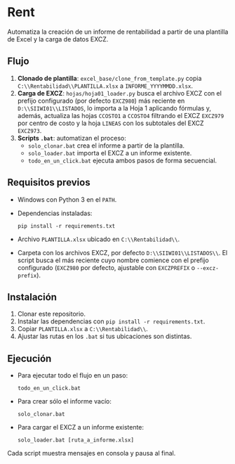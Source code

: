 # Rent

Automatiza la creación de un informe de rentabilidad a partir de una plantilla de Excel y la carga de datos EXCZ.

## Flujo

1. **Clonado de plantilla**: `excel_base/clone_from_template.py` copia `C:\\Rentabilidad\\PLANTILLA.xlsx` a `INFORME_YYYYMMDD.xlsx`.
2. **Carga de EXCZ**: `hojas/hoja01_loader.py` busca el archivo EXCZ con el prefijo configurado (por defecto `EXCZ980`) más reciente en `D:\\SIIWI01\\LISTADOS`, lo importa a la Hoja 1 aplicando fórmulas y, además, actualiza las hojas `CCOSTO1` a `CCOSTO4` filtrando el EXCZ `EXCZ979` por centro de costo y la hoja `LINEAS` con los subtotales del EXCZ `EXCZ973`.
3. **Scripts `.bat`**: automatizan el proceso:
   - `solo_clonar.bat` crea el informe a partir de la plantilla.
   - `solo_loader.bat` importa el EXCZ a un informe existente.
   - `todo_en_un_click.bat` ejecuta ambos pasos de forma secuencial.

## Requisitos previos

- Windows con Python 3 en el `PATH`.
- Dependencias instaladas:

  ```
  pip install -r requirements.txt
  ```
- Archivo `PLANTILLA.xlsx` ubicado en `C:\\Rentabilidad\\`.
- Carpeta con los archivos EXCZ, por defecto `D:\\SIIWI01\\LISTADOS\\`. El script busca el más reciente cuyo nombre comience con el prefijo configurado (`EXCZ980` por defecto, ajustable con `EXCZPREFIX` o `--excz-prefix`).

## Instalación

1. Clonar este repositorio.
2. Instalar las dependencias con `pip install -r requirements.txt`.
3. Copiar `PLANTILLA.xlsx` a `C:\\Rentabilidad\\`.
4. Ajustar las rutas en los `.bat` si tus ubicaciones son distintas.

## Ejecución

- Para ejecutar todo el flujo en un paso:

  ```
  todo_en_un_click.bat
  ```

- Para crear sólo el informe vacío:

  ```
  solo_clonar.bat
  ```

- Para cargar el EXCZ a un informe existente:

  ```
  solo_loader.bat [ruta_a_informe.xlsx]
  ```

Cada script muestra mensajes en consola y pausa al final.
